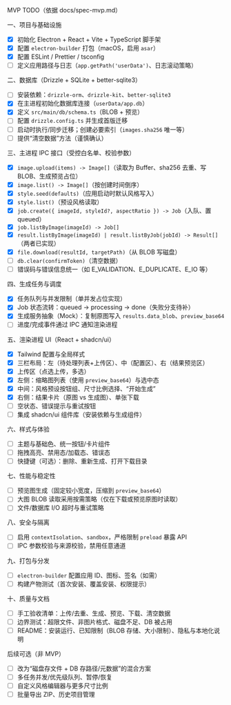 MVP TODO（依据 docs/spec-mvp.md）

一、项目与基础设施
- [x] 初始化 Electron + React + Vite + TypeScript 脚手架
- [x] 配置 `electron-builder` 打包（macOS，启用 `asar`）
- [x] 配置 ESLint / Prettier / tsconfig
- [ ] 定义应用路径与日志（`app.getPath('userData')`、日志滚动策略）

二、数据库（Drizzle + SQLite + better-sqlite3）
- [ ] 安装依赖：`drizzle-orm`、`drizzle-kit`、`better-sqlite3`
- [x] 在主进程初始化数据库连接（`userData/app.db`）
- [x] 定义 `src/main/db/schema.ts`（BLOB + 预览）
- [ ] 配置 `drizzle.config.ts` 并生成首版迁移
- [ ] 启动时执行/同步迁移；创建必要索引（`images.sha256` 唯一等）
- [ ] 提供“清空数据”方法（谨慎确认）

三、主进程 IPC 接口（受控白名单、校验参数）
- [x] `image.upload(items) -> Image[]`（读取为 Buffer、sha256 去重、写 BLOB、生成预览占位）
- [x] `image.list() -> Image[]`（按创建时间倒序）
- [x] `style.seed(defaults)`（应用启动时默认风格写入）
- [x] `style.list()`（预设风格读取）
- [x] `job.create({ imageId, styleId?, aspectRatio }) -> Job`（入队、置 queued）
- [x] `job.listByImage(imageId) -> Job[]`
- [x] `result.listByImage(imageId) | result.listByJob(jobId) -> Result[]`（两者已实现）
- [x] `file.download(resultId, targetPath)`（从 BLOB 写磁盘）
- [ ] `db.clear(confirmToken)`（清空数据）
- [ ] 错误码与错误信息统一（如 E_VALIDATION、E_DUPLICATE、E_IO 等）

四、生成任务与调度
- [x] 任务队列与并发限制（单并发占位实现）
- [x] Job 状态流转：queued -> processing -> done（失败分支待补）
- [x] 生成服务抽象（Mock）：复制原图写入 `results.data_blob`、`preview_base64`
- [ ] 进度/完成事件通过 IPC 通知渲染进程

五、渲染进程 UI（React + shadcn/ui）
- [x] Tailwind 配置与全局样式
- [x] 三栏布局：左（待处理列表+上传区）、中（配置区）、右（结果预览区）
- [x] 上传区（点选上传，多选）
- [x] 左侧：缩略图列表（使用 `preview_base64`）与选中态
- [x] 中间：风格预设按钮组、尺寸比例选择、“开始生成”
- [x] 右侧：结果卡片（原图 vs 生成图）、单张下载
- [ ] 空状态、错误提示与重试按钮
- [ ] 集成 shadcn/ui 组件库（安装依赖与生成组件）

六、样式与体验
- [ ] 主题与基础色、统一按钮/卡片组件
- [ ] 拖拽高亮、禁用态/加载态、错误态
- [ ] 快捷键（可选）：删除、重新生成、打开下载目录

七、性能与稳定性
- [ ] 预览图生成（固定较小宽度，压缩到 `preview_base64`）
- [ ] 大图 BLOB 读取采用按需策略（仅在下载或预览原图时读取）
- [ ] 文件/数据库 I/O 超时与重试策略

八、安全与隔离
- [ ] 启用 `contextIsolation`、`sandbox`，严格限制 `preload` 暴露 API
- [ ] IPC 参数校验与来源校验，禁用任意通道

九、打包与分发
- [ ] `electron-builder` 配置应用 ID、图标、签名（如需）
- [ ] 构建产物测试（首次安装、覆盖安装、权限提示）

十、质量与文档
- [ ] 手工验收清单：上传/去重、生成、预览、下载、清空数据
- [ ] 边界测试：超限文件、非图片格式、磁盘不足、DB 被占用
- [ ] README：安装运行、已知限制（BLOB 存储、大小限制）、隐私与本地化说明

后续可选（非 MVP）
- [ ] 改为“磁盘存文件 + DB 存路径/元数据”的混合方案
- [ ] 多任务并发/优先级队列、暂停/恢复
- [ ] 自定义风格编辑器与更多尺寸比例
- [ ] 批量导出 ZIP、历史项目管理
